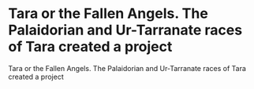 # Tara or the Fallen Angels. The Palaidorian and Ur-Tarranate races of Tara created a project

Tara or the Fallen Angels. The Palaidorian and Ur-Tarranate races of Tara created a project